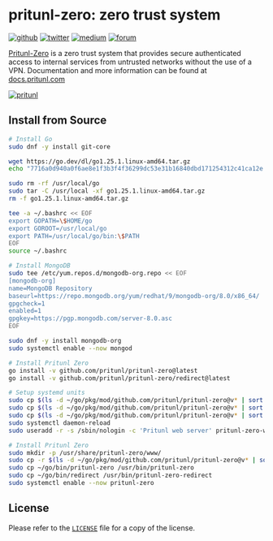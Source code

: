 # pritunl-zero: zero trust system

[![github](https://img.shields.io/badge/github-pritunl-11bdc2.svg?style=flat)](https://github.com/pritunl)
[![twitter](https://img.shields.io/badge/twitter-pritunl-55acee.svg?style=flat)](https://twitter.com/pritunl)
[![medium](https://img.shields.io/badge/medium-pritunl-b32b2b.svg?style=flat)](https://pritunl.medium.com)
[![forum](https://img.shields.io/badge/discussion-forum-ffffff.svg?style=flat)](https://forum.pritunl.com)

[Pritunl-Zero](https://zero.pritunl.com) is a zero trust system
that provides secure authenticated access to internal services from untrusted
networks without the use of a VPN. Documentation and more information can be
found at [docs.pritunl.com](https://docs.pritunl.com/kb/zero)

[![pritunl](img/logo_code.png)](https://docs.pritunl.com/kb/zero)

## Install from Source

```bash
# Install Go
sudo dnf -y install git-core

wget https://go.dev/dl/go1.25.1.linux-amd64.tar.gz
echo "7716a0d940a0f6ae8e1f3b3f4f36299dc53e31b16840dbd171254312c41ca12e go1.25.1.linux-amd64.tar.gz" | sha256sum -c -

sudo rm -rf /usr/local/go
sudo tar -C /usr/local -xf go1.25.1.linux-amd64.tar.gz
rm -f go1.25.1.linux-amd64.tar.gz

tee -a ~/.bashrc << EOF
export GOPATH=\$HOME/go
export GOROOT=/usr/local/go
export PATH=/usr/local/go/bin:\$PATH
EOF
source ~/.bashrc

# Install MongoDB
sudo tee /etc/yum.repos.d/mongodb-org.repo << EOF
[mongodb-org]
name=MongoDB Repository
baseurl=https://repo.mongodb.org/yum/redhat/9/mongodb-org/8.0/x86_64/
gpgcheck=1
enabled=1
gpgkey=https://pgp.mongodb.com/server-8.0.asc
EOF

sudo dnf -y install mongodb-org
sudo systemctl enable --now mongod

# Install Pritunl Zero
go install -v github.com/pritunl/pritunl-zero@latest
go install -v github.com/pritunl/pritunl-zero/redirect@latest

# Setup systemd units
sudo cp $(ls -d ~/go/pkg/mod/github.com/pritunl/pritunl-zero@v* | sort -V | tail -n 1)/tools/pritunl-zero.service /etc/systemd/system/
sudo cp $(ls -d ~/go/pkg/mod/github.com/pritunl/pritunl-zero@v* | sort -V | tail -n 1)/tools/pritunl-zero-redirect.socket /etc/systemd/system/
sudo cp $(ls -d ~/go/pkg/mod/github.com/pritunl/pritunl-zero@v* | sort -V | tail -n 1)/tools/pritunl-zero-redirect.service /etc/systemd/system/
sudo systemctl daemon-reload
sudo useradd -r -s /sbin/nologin -c 'Pritunl web server' pritunl-zero-web

# Install Pritunl Zero
sudo mkdir -p /usr/share/pritunl-zero/www/
sudo cp -r $(ls -d ~/go/pkg/mod/github.com/pritunl/pritunl-zero@v* | sort -V | tail -n 1)/www/dist/. /usr/share/pritunl-zero/www/
sudo cp ~/go/bin/pritunl-zero /usr/bin/pritunl-zero
sudo cp ~/go/bin/redirect /usr/bin/pritunl-zero-redirect
sudo systemctl enable --now pritunl-zero
```

## License

Please refer to the [`LICENSE`](LICENSE) file for a copy of the license.
